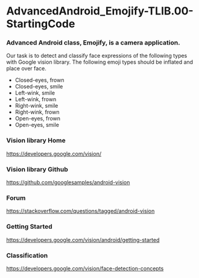 # AdvancedAndroid_Emojify-TLIB.00-StartingCode

### Advanced Android class, Emojify, is a camera application.
Our task is to detect and classify face expressions of the following types with Google vision library.
The following emoji types should be inflated and place over face.

- Closed-eyes, frown
- Closed-eyes, smile
- Left-wink, smile
- Left-wink, frown
- Right-wink, smile
- Right-wink, frown
- Open-eyes, frown
- Open-eyes, smile

### Vision library Home
https://developers.google.com/vision/

### Vision library Github
https://github.com/googlesamples/android-vision

### Forum
https://stackoverflow.com/questions/tagged/android-vision

### Getting Started
https://developers.google.com/vision/android/getting-started

### Classification
https://developers.google.com/vision/face-detection-concepts

